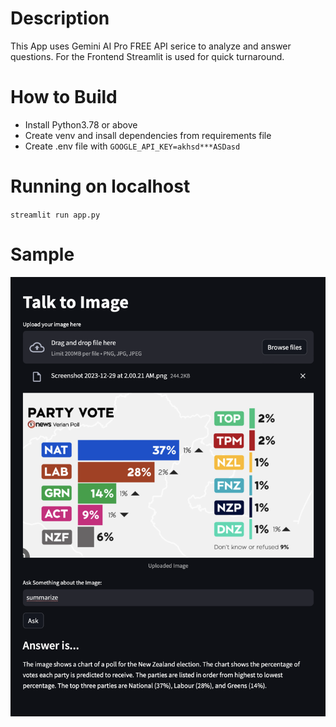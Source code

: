 # Description
This App uses Gemini AI Pro FREE API serice to analyze and answer questions.
For the Frontend Streamlit is used for quick turnaround.


# How to Build
- Install Python3.78 or above
- Create venv and insall dependencies from requirements file
- Create .env file with `GOOGLE_API_KEY=akhsd***ASDasd`

# Running on localhost
`streamlit run app.py`

# Sample

![Alt text](image.png)


